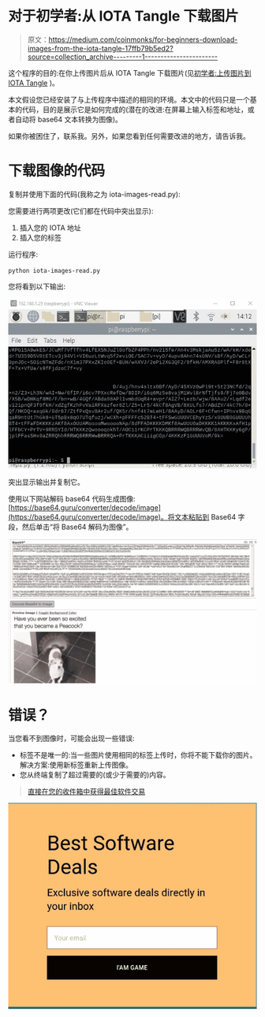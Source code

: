 # 对于初学者:从 IOTA Tangle 下载图片

> 原文：<https://medium.com/coinmonks/for-beginners-download-images-from-the-iota-tangle-17ffb79b5ed2?source=collection_archive---------1----------------------->

这个程序的目的:在你上传图片后从 IOTA Tangle 下载图片(见[初学者:上传图片到 IOTA Tangle](/coinmonks/for-beginners-upload-images-onto-the-iota-tangle-6da0d4069705) )。

本文假设您已经安装了与上传程序中描述的相同的环境。本文中的代码只是一个基本的代码，目的是展示它是如何完成的(潜在的改进:在屏幕上输入标签和地址，或者自动将 base64 文本转换为图像)。

如果你被困住了，联系我。另外，如果您看到任何需要改进的地方，请告诉我。

# 下载图像的代码

复制并使用下面的代码(我称之为 iota-images-read.py):

您需要进行两项更改(它们都在代码中突出显示):

1.  插入您的 IOTA 地址
2.  插入您的标签

运行程序:

`python iota-images-read.py`

您将看到以下输出:

![](img/c045dbbb0a7d11bf811881266fd66cf8.png)

突出显示输出并复制它。

使用以下网站解码 base64 代码生成图像:[https://base64.guru/converter/decode/image](https://base64.guru/converter/decode/image)。将文本粘贴到 Base64 字段，然后单击“将 Base64 解码为图像”。

![](img/8a0d05c94950a5bd5de86b364ded83fc.png)

# 错误？

当您看不到图像时，可能会出现一些错误:

*   标签不是唯一的:当一些图片使用相同的标签上传时，你将不能下载你的图片。解决方案:使用新标签重新上传图像。
*   您从终端复制了超过需要的(或少于需要的)内容。

> [直接在您的收件箱中获得最佳软件交易](https://coincodecap.com/?utm_source=coinmonks)

[![](img/7c0b3dfdcbfea594cc0ae7d4f9bf6fcb.png)](https://coincodecap.com/?utm_source=coinmonks)